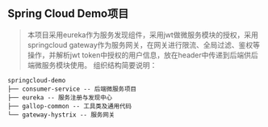 ## Spring Cloud Demo项目

>本项目采用eureka作为服务发现组件，采用jwt做微服务模块的授权，采用springcloud gateway作为服务网关，在网关进行限流、全局过滤、鉴权等操作，并解析jwt token中授权的用户信息，放在header中传递到后端供后端微服务模块使用。
组织结构简要说明：

```
springcloud-demo
├── consumer-service -- 后端微服务项目
├── eureka -- 服务注册与发现中心
├── gallop-common -- 工具类及通用代码
└── gateway-hystrix -- 服务网关

```